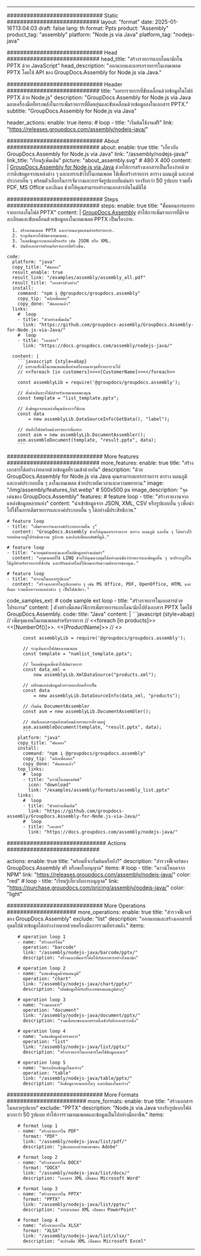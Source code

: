 



---
############################# Static ############################
layout: "format"
date:  2025-01-16T13:04:03
draft: false
lang: th
format: Pptx
product: "Assembly"
product_tag: "assembly"
platform: "Node.js via Java"
platform_tag: "nodejs-java"

############################# Head ############################
head_title: "สร้างรายการแบบไดนามิกใน PPTX ด้วย JavaScript"
head_description: "ออกแบบและแทรกรายการในเทมเพลต PPTX โดยใช้ API ของ GroupDocs.Assembly for Node.js via Java."

############################# Header ############################
title: "แทรกรายการที่ขับเคลื่อนด้วยข้อมูลในไฟล์ PPTX ด้วย Node.js" 
description: "GroupDocs.Assembly for Node.js via Java มอบเครื่องมือที่ทรงพลังในการเพิ่มรายการที่ยืดหยุ่นและขับเคลื่อนด้วยข้อมูลลงในเอกสาร PPTX."
subtitle: "GroupDocs.Assembly for Node.js via Java" 

header_actions:
  enable: true
  items:
    #  loop
    - title: "เริ่มต้นใช้งานฟรี"
      link: "https://releases.groupdocs.com/assembly/nodejs-java/"
      
############################# About ############################
about:
    enable: true
    title: "เกี่ยวกับ GroupDocs.Assembly for Node.js via Java"
    link: "/assembly/nodejs-java/"
    link_title: "เรียนรู้เพิ่มเติม"
    picture: "about_assembly.svg" # 480 X 400
    content: |
       [GroupDocs.Assembly for Node.js via Java](/assembly/nodejs-java/) ช่วยให้การสร้างเอกสารเป็นเรื่องง่ายด้วยการดึงข้อมูลจากแหล่งต่าง ๆ และแทรกเข้าไปในเทมเพลต ใช้เพื่อสร้างรายการ ตาราง แผนภูมิ และองค์ประกอบอื่น ๆ พร้อมตัวเลือกในการจัดวางและการจัดรูปแบบที่แม่นยำ รองรับกว่า 50 รูปแบบ รวมทั้ง PDF, MS Office และอีเมล ช่วยให้คุณสามารถทำงานเอกสารอัตโนมัติได้

############################# Steps ############################
steps:
    enable: true
    title: "ขั้นตอนการแทรกรายการลงในไฟล์ PPTX"
    content: |
      [GroupDocs.Assembly](/assembly/nodejs-java/) ทำให้การเพิ่มรายการที่มีรายละเอียดและขับเคลื่อนด้วยข้อมูลลงในเทมเพลต PPTX เป็นเรื่องง่าย.
      
      1. สร้างเทมเพลต PPTX และกำหนดจุดแทนสำหรับรายการ.
      2. ระบุเส้นทางไฟล์ของเทมเพลต.
      3. โหลดข้อมูลจากแหล่งที่รองรับ เช่น JSON หรือ XML.
      4. บันทึกเอกสารพร้อมกับรายการที่สร้างขึ้น.
   
    code:
      platform: "java"
      copy_title: "คัดลอก"
      result_enable: true
      result_link: "/examples/assembly/assembly_all.pdf"
      result_title: "เอกสารตัวอย่าง"
      install:
        command: "npm i @groupdocs/groupdocs.assembly"
        copy_tip: "คลิกเพื่อลอก"
        copy_done: "คัดลอกแล้ว"
      links:
        #  loop
        - title: "ตัวอย่างเพิ่มเติม"
          link: "https://github.com/groupdocs-assembly/GroupDocs.Assembly-for-Node.js-via-Java/"
        #  loop
        - title: "เอกสาร"
          link: "https://docs.groupdocs.com/assembly/nodejs-java/"
          
      content: |
        ```javascript {style=abap}
        // แทรกแท็กนี้ในเทมเพลตเพื่อทำเครื่องหมายจุดที่รายการจะไป
        // <<foreach [in customers]>><<[CustomerName]>><</foreach>>
    
        const assemblyLib = require('@groupdocs/groupdocs.assembly');

        // ตั้งค่าเส้นทางไฟล์สำหรับเทมเพลตของคุณ
        const template = "list_template.pptx";

        // ดึงข้อมูลจากแหล่งที่คุณต้องการใช้งาน
        const data 
            = new assemblyLib.DataSourceInfo(GetData(), "label");

        // บันทึกไฟล์พร้อมด้วยรายการที่แทรก
        const asm = new assemblyLib.DocumentAssembler();
        asm.assembleDocument(template, "result.pptx", data);
        ```           

############################# More features ############################
more_features:
  enable: true
  title: "สร้างเอกสารได้อย่างง่ายดายด้วยข้อมูลที่รวมเข้าด้วยกัน"
  description: "ด้วย GroupDocs.Assembly for Node.js via Java คุณสามารถแทรกรายการ ตาราง แผนภูมิ และองค์ประกอบอื่น ๆ ลงในเทมเพลต ช่วยประหยัดเวลาและความพยายาม."
  image: "/img/assembly/features_list.webp" # 500x500 px
  image_description: "จุดเด่นของ GroupDocs.Assembly"
  features:
    # feature loop
    - title: "สร้างรายงานจากแหล่งข้อมูลหลายแห่ง"
      content: "นำเข้าข้อมูลจาก JSON, XML, CSV หรือรูปแบบอื่น ๆ เพื่อนำไปใช้ในการเติมรายการและองค์ประกอบอื่น ๆ ได้อย่างมีประสิทธิภาพ."

    # feature loop
    - title: "เพิ่มรายการและองค์ประกอบภาพอื่น ๆ"
      content: "GroupDocs.Assembly ช่วยให้คุณแทรกรายการ ตาราง แผนภูมิ และอื่น ๆ ได้อย่างไร้รอยต่อควบคู่ไปกับข้อความ รูปภาพ และลิงก์เพื่อผลลัพธ์ที่ดูดี."

    # feature loop
    - title: "ควบคุมตำแหน่งและสไตล์ข้อมูลอย่างแม่นยำ"
      content: "เทมเพลตที่ใช้ LINQ ช่วยให้คุณควบคุมได้อย่างแน่ชัดว่ารายการและข้อมูลอื่น ๆ จะปรากฏที่ใด ใช้ลูปสำหรับรายการที่ซ้ำกัน และปรับแต่งสไตล์ให้เหมาะกับความต้องการของคุณ."

    # feature loop
    - title: "ทำงานในหลายรูปแบบ"
      content: "สร้างเอกสารในรูปแบบต่าง ๆ เช่น MS Office, PDF, OpenOffice, HTML และอีเมล รวมเนื้อหาจากแหล่งต่าง ๆ เป็นไฟล์เดียว."
      
  code_samples_ext:
    # code sample ext loop
    - title: "สร้างรายการในเอกสารด้วยโปรแกรม"
      content: |
        ตัวอย่างนี้แสดงวิธีการเพิ่มรายการแบบไดนามิกไปยังเอกสาร PPTX โดยใช้ GroupDocs.Assembly.
      code:
        title: "Java"
        content: |
          ```javascript {style=abap}
          // เพิ่มจุดแทนในเทมเพลตสำหรับรายการ
          // <<foreach [in products]>><<[NumberOf()]>>. <<[ProductName]>>
          // <</foreach>>
          
          const assemblyLib = require('@groupdocs/groupdocs.assembly');

          // ระบุเส้นทางไฟล์ของเทมเพลต
          const template = "numlist_template.pptx";

          // โหลดข้อมูลเพื่อนำไปเติมรายการ
          const data_xml =
              new assemblyLib.XmlDataSource("products.xml");

          // เตรียมแหล่งข้อมูลด้วยรายละเอียดที่จำเป็น
          const data 
              = new assemblyLib.DataSourceInfo(data_xml, "products");

          // เริ่มต้น DocumentAssembler
          const asm = new assemblyLib.DocumentAssembler();

          // บันทึกเอกสารสุดท้ายพร้อมด้วยรายการที่รวมอยู่
          asm.assembleDocument(template, "result.pptx", data);
          ```
        platform: "java"
        copy_title: "คัดลอก"
        install:
          command: "npm i @groupdocs/groupdocs.assembly"
          copy_tip: "คลิกเพื่อลอก"
          copy_done: "คัดลอกแล้ว"
        top_links:
          #  loop
          - title: "ดาวน์โหลดผลลัพธ์"
            icon: "download"
            link: "/examples/assembly/formats/assembly_list.pptx"
        links:
          #  loop
          - title: "ตัวอย่างเพิ่มเติม"
            link: "https://github.com/groupdocs-assembly/GroupDocs.Assembly-for-Node.js-via-Java/"
          #  loop
          - title: "เอกสาร"
            link: "https://docs.groupdocs.com/assembly/nodejs-java/"
            

            


############################## Actions ############################

actions:
  enable: true
  title: "พร้อมที่จะเริ่มต้นหรือยัง?"
  description: "สำรวจฟีเจอร์ของ GroupDocs.Assembly ฟรี หรือขอใบอนุญาต"
  items:
    #  loop
    - title: "ดาวน์โหลดจาก NPM"
      link: "https://releases.groupdocs.com/assembly/nodejs-java/"
      color: "red"
        #  loop
    - title: "เรียนรู้เกี่ยวกับการอนุญาต"
      link: "https://purchase.groupdocs.com/pricing/assembly/nodejs-java/"
      color: "light"


############################# More Operations #####################
more_operations:
    enable: true
    title: "สำรวจฟีเจอร์ของ GroupDocs.Assembly"
    exclude: "list"
    description: "ออกแบบและสร้างเอกสารที่อุดมไปด้วยข้อมูลได้อย่างง่ายดายด้วยเครื่องมือการรวมที่ทรงพลัง."
    items: 
          
        # operation loop 1
        - name: "สร้างบาร์โค้ด"
          operation: "barcode"
          link: "/assembly/nodejs-java/barcode/pptx/"
          description: "สร้างและเพิ่มบาร์โค้ดให้กับเอกสารอย่างไดนามิก"

        # operation loop 2
        - name: "แสดงข้อมูลด้วยแผนภูมิ"
          operation: "chart"
          link: "/assembly/nodejs-java/chart/pptx/"
          description: "เติมข้อมูลให้กับประเภทของแผนภูมิต่างๆ"

        # operation loop 3
        - name: "รวมเอกสาร"
          operation: "document"
          link: "/assembly/nodejs-java/document/pptx/"
          description: "รวมเนื้อหาของเอกสารหนึ่งเข้ากับอีกเอกสารหนึ่ง"

        # operation loop 4
        - name: "แสดงข้อมูลด้วยรายการ"
          operation: "list"
          link: "/assembly/nodejs-java/list/pptx/"
          description: "สร้างรายการในเอกสารโดยใช้ข้อมูลเฉพาะ"

        # operation loop 5
        - name: "จัดระเบียบข้อมูลในตาราง"
          operation: "table"
          link: "/assembly/nodejs-java/table/pptx/"
          description: "ดึงข้อมูลจากแหล่งใดๆ และเติมลงในตาราง"
         
          
############################# More Formats ########################
more_formats:
    enable: true
    title: "สร้างเอกสารในหลายรูปแบบ"
    exclude: "PPTX"
    description: "Node.js via Java รองรับรูปแบบไฟล์มากกว่า 50 รูปแบบ ทำให้การรวมเทมเพลตและข้อมูลเป็นไปอย่างมืออาชีพ."
    items: 
          
        # format loop 1
        - name: "สร้างรายการใน PDF"
          format: "PDF"
          link: "/assembly/nodejs-java/list/pdf/"
          description: "รูปแบบเอกสารพกพาของ Adobe"
          
        # format loop 2
        - name: "สร้างรายการใน DOCX"
          format: "DOCX"
          link: "/assembly/nodejs-java/list/docx/"
          description: "เอกสาร XML เปิดของ Microsoft Word"
          
        # format loop 3
        - name: "สร้างรายการใน PPTX"
          format: "PPTX"
          link: "/assembly/nodejs-java/list/pptx/"
          description: "การนำเสนอ XML เปิดของ PowerPoint"
          
        # format loop 4
        - name: "สร้างรายการใน XLSX"
          format: "XLSX"
          link: "/assembly/nodejs-java/list/xlsx/"
          description: "สเปรดชีต XML เปิดของ Microsoft Excel"


          

---